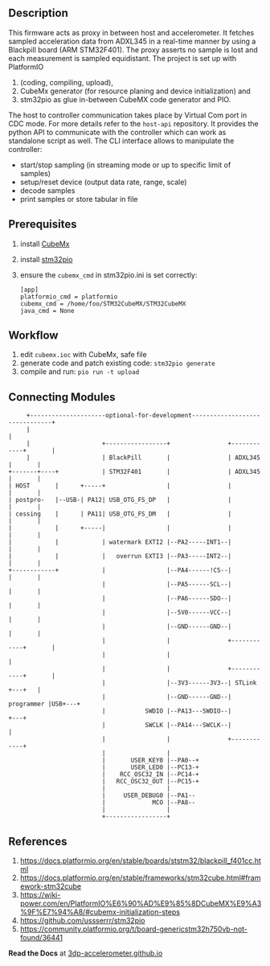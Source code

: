 Description
-----------

This firmware acts as proxy in between host and accelerometer.
It fetches sampled acceleration data from ADXL345 in a real-time manner by using a Blackpill board (ARM STM32F401).
The proxy asserts no sample is lost and each measurement is sampled equidistant.
The project is set up with PlatformIO

1. (coding, compiling, upload),
2. CubeMx generator (for resource planing and device initialization) and
3. stm32pio as glue in-between CubeMX code generator and PIO.

The host to controller communication takes place by Virtual Com port in CDC mode.
For more details refer to the `host-api` repository.
It provides the python API to communicate with the controller which can work as standalone script as well.
The CLI interface allows to manipulate the controller:

- start/stop sampling (in streaming mode or up to specific limit of samples)
- setup/reset device (output data rate, range, scale)
- decode samples
- print samples or store tabular in file

Prerequisites
-------------

1. install [CubeMx](https://www.st.com/en/development-tools/stm32cubemx.html)
2. install [stm32pio](https://github.com/ussserrr/stm32pio)
3. ensure the `cubemx_cmd` in stm32pio.ini is set correctly:

       [app]
       platformio_cmd = platformio
       cubemx_cmd = /home/foo/STM32CubeMX/STM32CubeMX
       java_cmd = None

Workflow
--------

1. edit `cubemx.ioc` with CubeMx, safe file
2. generate code and patch existing code: `stm32pio generate`
3. compile and run: `pio run -t upload`

Connecting Modules
------------------

```
     +---------------------optional-for-development-------------------------------+
     |                                                                            |
     |                    +-----------------+                +------------+       |
     |                    | BlackPill       |                | ADXL345    |       |
+-------+----+            | STM32F401       |                | ADXL345    |       |
| HOST       |      +-----+                 |                |            |       |
| postpro-   |--USB-| PA12| USB_OTG_FS_DP   |                |            |       |
| cessing    |      | PA11| USB_OTG_FS_DM   |                |            |       |
|            |      +-----|                 |                |            |       |
|            |            | watermark EXTI2 |--PA2-----INT1--|            |       |
|            |            |   overrun EXTI3 |--PA3-----INT2--|            |       |
+------------+            |                 |--PA4------!CS--|            |       |
                          |                 |--PA5------SCL--|            |       |
                          |                 |--PA6------SDO--|            |       |
                          |                 |--5V0------VCC--|            |       |       
                          |                 |--GND------GND--|            |       |       
                          |                 |                +------------+       |
                          |                 |                                     |
                          |                 |                +------------+       |              
                          |                 |--3V3------3V3--| STLink     +---+   |              
                          |                 |--GND------GND--| programmer |USB+---+              
                          |           SWDIO |--PA13---SWDIO--|            +---+              
                          |           SWCLK |--PA14---SWCLK--|            |              
                          |                 |                +------------+
                          |                 |                              
                          |       USER_KEY0 |--PA0--+
                          |       USER_LED0 |--PC13-+
                          |    RCC_OSC32_IN |--PC14-+
                          |   RCC_OSC32_OUT |--PC15-+
                          |                 |                              
                          |     USER_DEBUG0 |--PA1--
                          |             MCO |--PA8--
                          |                 |                              
                          +-----------------+                
```

References
----------

1. https://docs.platformio.org/en/stable/boards/ststm32/blackpill_f401cc.html
2. https://docs.platformio.org/en/stable/frameworks/stm32cube.html#framework-stm32cube
3. https://wiki-power.com/en/PlatformIO%E6%90%AD%E9%85%8DCubeMX%E9%A3%9F%E7%94%A8/#cubemx-initialization-steps
4. https://github.com/ussserrr/stm32pio
5. https://community.platformio.org/t/board-genericstm32h750vb-not-found/36441

**Read the Docs** at [3dp-accelerometer.github.io](https://3dp-accelerometer.github.io/controller)

